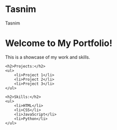 # Tasnim
<!DOCTYPE html>
<html>
<head>
    Tasnim
</head>
<body>
    <h1>Welcome to My Portfolio!</h1>
    <p>This is a showcase of my work and skills.</p>

    <h2>Projects:</h2>
    <ul>
        <li>Project 1</li>
        <li>Project 2</li>
        <li>Project 3</li>
    </ul>

    <h2>Skills:</h2>
    <ul>
        <li>HTML</li>
        <li>CSS</li>
        <li>JavaScript</li>
        <li>Python</li>
    </ul>
</body>
</html>

